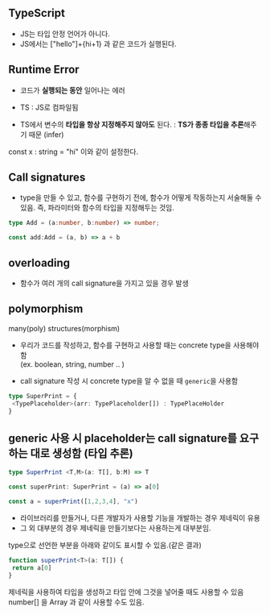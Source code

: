 ## TypeScript
- JS는 타입 안정 언어가 아니다.
- JS에서는 ["hello"]+{hi+1} 과 같은 코드가 실행된다.

## Runtime Error
 - 코드가 **실행되는 동안** 일어나는 에러

- TS : JS로 컴파일됨
- TS에서 변수의 **타입을 항상 지정해주지 않아도** 된다.
 : **TS가 종종 타입을 추론**해주기 때문 (infer)
 
 const x : string = "hi" 
 이와 같이 설정한다.
 
 
## Call signatures
- type을 만들 수 있고, 함수를 구현하기 전에, 함수가 어떻게 작동하는지 서술해둘 수 있음.
즉, 파라미터와 함수의 타입을 지정해두는 것임.
```ts
type Add = (a:number, b:number) => number;

const add:Add = (a, b) => a + b
```
## overloading
- 함수가 여러 개의 call signature을 가지고 있을 경우 발생

## polymorphism
many(poly) structures(morphism)  
- 우리가 코드를 작성하고, 함수를 구현하고 사용할 때는 concrete type을 사용해야 함  
(ex. boolean, string, number .. )

- call signature 작성 시 concrete type을 알 수 없을 때 `generic`을 사용함  
```ts
type SuperPrint = {
 <TypePlaceholder>(arr: TypePlaceholder[]) : TypePlaceHolder
}
```

## generic 사용 시 placeholder는 call signature를 요구하는 대로 생성함 (타입 추론)
```ts
type SuperPrint <T,M>(a: T[], b:M) => T

const superPrint: SuperPrint = (a) => a[0]

const a = superPrint([1,2,3,4], "x")
```

- 라이브러리를 만들거나, 다른 개발자가 사용할 기능을 개발하는 경우 제네릭이 유용
- 그 외 대부분의 경우 제네릭을 만들기보다는 사용하는게 대부분임.

type으로 선언한 부분을 아래와 같이도 표시할 수 있음.(같은 결과)
```ts
function superPrint<T>(a: T[]) {
 return a[0]
}
```

제네릭을 사용하여 타입을 생성하고 타입 안에 그것을 넣어줄 때도 사용할 수 있음
number[] 을 Array<number> 과 같이 사용할 수도 있음.
 
